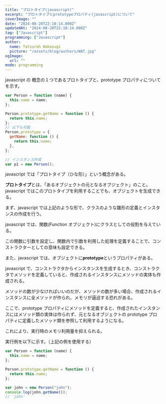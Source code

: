 ```yaml
---
title: "プロトタイプ(javascript)"
excerpt: "プロトタイプとprototypeプロパティ(javascript)について"
coverImage: ""
date: "2024-08-20T22:10:14.000Z"
updatedAt: "2024-08-20T22:10:14.000Z"
tag: ["Javascript"]
programming: ["Javascript"]
author:
  name: Tatsuroh Wakasugi
  picture: "/assets/blog/authors/WAT.jpg"
ogImage:
  url: ""
mode: programming
---
```


javascript の 概念の１つであるプロトタイプと、prototype プロパティについてを示す。

<div class="note_content_by_programming_language" id="note_content_Javascript">

```javascript
var Person = function (name) {
  this.name = name;
};

Person.prototype.getName = function () {
  return this.name;
};
// 以下も可能
Person.prototype = {
  getName: function () {
    return this.name;
  },
};

// インスタンス作成
var p1 = new Person();
```

javascript では「プロトタイプ（ひな形）」という概念がある。

**プロトタイプ**とは、「あるオブジェクトの元となるオブジェクト」のこと。javascript ではこのプロトタイプを利用することでも、オブジェクトを生成できる。

まず、javascript では上記のような形で、クラスのような雛形の定義とインスタンスの作成を行う。

javascript では、関数(Function オブジェクト)にクラスとしての役割を与えている。

この関数に引数を設定し、関数内で引数を利用した処理を定義することで、コンストラクターとしての意味も設定できる。

また、javascript では、オブジェクトに**prototype**というプロパティがある。

javascript で、コンストラクタからインスタンスを生成するとき、コンストラクタでメソッドを定義していると、作成されるインスタンスにメソッドの実体も作成される。

メソッドの数が少なければいいのだが、メソッドの数が多い場合、作成されるインスタンスに全メソッドが作られ、メモリが逼迫する恐れがある。

ここで、prototype プロパティにメソッドを定義すると、作成されたインスタンスにはメソッド類の実体は作られず、元となるオブジェクトの prototype プロパティに定義したメソッド類を参照して利用するようになる。

これにより、実行時のメモリ利用量を抑えられる。

実行例を以下に示す。（上記の例を使用する）

```javascript
var Person = function (name) {
  this.name = name;
};

Person.prototype.getName = function () {
  return this.name;
};

var john = new Person("john");
console.log(john.getName());
// 'john'
```

</div>

